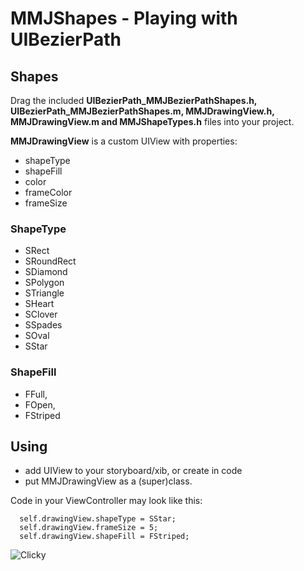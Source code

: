 MMJShapes - Playing with UIBezierPath
=============


## Shapes

Drag the included **UIBezierPath_MMJBezierPathShapes.h, UIBezierPath_MMJBezierPathShapes.m, MMJDrawingView.h, MMJDrawingView.m and MMJShapeTypes.h** files into your project.

**MMJDrawingView** is a custom UIView with properties:

* shapeType
* shapeFill
* color
* frameColor
* frameSize

### ShapeType

* SRect
* SRoundRect
* SDiamond
* SPolygon
* STriangle
* SHeart
* SClover
* SSpades
* SOval
* SStar

### ShapeFill

* FFull,
* FOpen,
* FStriped

## Using
* add UIView to your storyboard/xib, or create in code
* put MMJDrawingView as a (super)class. 

Code in your ViewController may look like this:

 ```    
   self.drawingView.shapeType = SStar;
   self.drawingView.frameSize = 5;
   self.drawingView.shapeFill = FStriped;
```
![Clicky](http://in.getclicky.com/100629064ns.gif)



